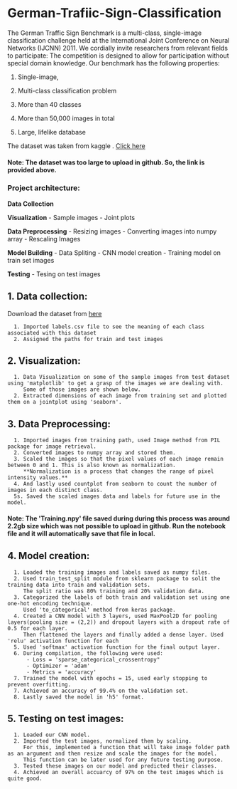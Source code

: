 # German-Trafiic-Sign-Classification 

The German Traffic Sign Benchmark is a multi-class, single-image classification challenge held at the International Joint Conference on Neural Networks (IJCNN) 2011. We cordially invite researchers from relevant fields to participate: The competition is designed to allow for participation without special domain knowledge. Our benchmark has the following properties: 

  

1. Single-image,  

2. Multi-class classification problem 

3. More than 40 classes 

4. More than 50,000 images in total 

5. Large, lifelike database 

 

The dataset was taken from kaggle . [Click here](https://www.kaggle.com/meowmeowmeowmeowmeow/gtsrb-german-traffic-sign)

#### Note: The dataset was too large to upload in github. So, the link is provided above.

### Project architecture:

**Data Collection**

**Visualization**
      - Sample images
      - Joint plots
      
**Data Preprocessing**
      - Resizing images
      - Converting images into numpy array
      - Rescaling Images
      
**Model Building**
      - Data Spliting
      - CNN model creation
      - Training model on train set images
      
**Testing**
      - Tesing on test images
      
      
## 1. Data collection:

Download the dataset from [here](https://www.kaggle.com/meowmeowmeowmeowmeow/gtsrb-german-traffic-sign)

      1. Imported labels.csv file to see the meaning of each class associated with this dataset
      2. Assigned the paths for train and test images
      
## 2. Visualization:

      1. Data Visualization on some of the sample images from test dataset using 'matplotlib' to get a grasp of the images we are dealing with. 
         Some of those images are shown below.
      2. Extracted dimensions of each image from training set and plotted them on a jointplot using 'seaborn'.
      
## 3. Data Preprocessing:

      1. Imported images from training path, used Image method from PIL package for image retrieval.
      2. Converted images to numpy array and stored them.
      3. Scaled the images so that the pixel values of each image remain between 0 and 1. This is also known as normalization.
         **Normalization is a process that changes the range of pixel intensity values.**
      4. And lastly used countplot from seaborn to count the number of images in each distinct class.
      5s. Saved the scaled images data and labels for future use in the model.
      
#### Note: The 'Training.npy' file saved during during this process was around 2.2gb size which was not possible to upload in github. Run the notebook file and it will automatically save that file in local.

## 4. Model creation:
      
      1. Loaded the training images and labels saved as numpy files.
      2. Used train_test_split module from sklearn package to solit the training data into train and validation sets. 
         The split ratio was 80% training and 20% validation data.
      3. Categorized the labels of both train and validation set using one one-hot encoding technique. 
         Used 'to_categorical' method from keras package.
      4. Created a CNN model with 3 layers, used MaxPool2D for pooling layers(pooling size = (2,2)) and dropout layers with a dropout rate of 0.5 for each layer.
         Then flattened the layers and finally added a dense layer. Used 'relu' activation function for each
      5. Used 'softmax' activation function for the final output layer.
      6. During compilation, the following were used:
          - Loss = 'sparse_categorical_crossentropy"
          - Optimizer = 'adam'
          - Metrics = 'accuracy'
      7. Trained the model with epochs = 15, used early stopping to prevent overfitting.
      7. Achieved an accuracy of 99.4% on the validation set.
      8. Lastly saved the model in 'h5' format.

## 5. Testing on test images:
      
      1. Loaded our CNN model.
      2. Imported the test images, normalized them by scaling. 
         For this, implemented a function that will take image folder path as an argument and then resize and scale the images for the model. 
         This function can be later used for any future testing purpose.
      3. Tested these images on our model and predicted their classes.
      4. Achieved an overall accuarcy of 97% on the test images which is quite good.
